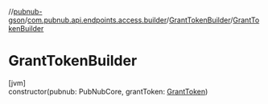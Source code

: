 //[pubnub-gson](../../../index.md)/[com.pubnub.api.endpoints.access.builder](../index.md)/[GrantTokenBuilder](index.md)/[GrantTokenBuilder](-grant-token-builder.md)

# GrantTokenBuilder

[jvm]\
constructor(pubnub: PubNubCore, grantToken: [GrantToken](../../com.pubnub.api.endpoints.access/-grant-token/index.md))
